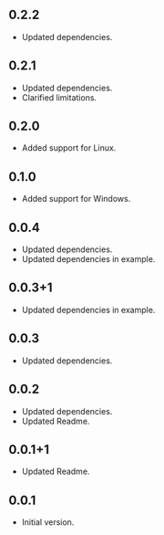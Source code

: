 ## 0.2.2

- Updated dependencies.

## 0.2.1

- Updated dependencies.
- Clarified limitations.

## 0.2.0

- Added support for Linux.

## 0.1.0

- Added support for Windows.

## 0.0.4

- Updated dependencies.
- Updated dependencies in example.

## 0.0.3+1

- Updated dependencies in example.

## 0.0.3

- Updated dependencies.

## 0.0.2

- Updated dependencies.
- Updated Readme.

## 0.0.1+1

- Updated Readme.

## 0.0.1

- Initial version.
